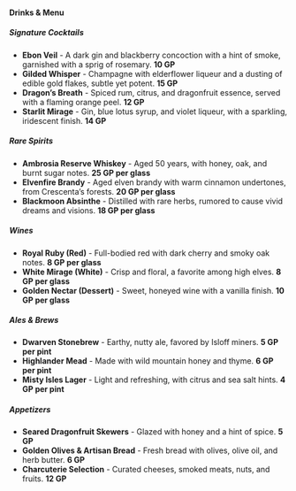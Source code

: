 
#### **Drinks & Menu**

##### **Signature Cocktails**

- **Ebon Veil** - A dark gin and blackberry concoction with a hint of smoke, garnished with a sprig of rosemary. **10 GP**
- **Gilded Whisper** - Champagne with elderflower liqueur and a dusting of edible gold flakes, subtle yet potent. **15 GP**
- **Dragon’s Breath** - Spiced rum, citrus, and dragonfruit essence, served with a flaming orange peel. **12 GP**
- **Starlit Mirage** - Gin, blue lotus syrup, and violet liqueur, with a sparkling, iridescent finish. **14 GP**

##### **Rare Spirits**

- **Ambrosia Reserve Whiskey** - Aged 50 years, with honey, oak, and burnt sugar notes. **25 GP per glass**
- **Elvenfire Brandy** - Aged elven brandy with warm cinnamon undertones, from Crescenta’s forests. **20 GP per glass**
- **Blackmoon Absinthe** - Distilled with rare herbs, rumored to cause vivid dreams and visions. **18 GP per glass**


##### **Wines**

- **Royal Ruby (Red)** - Full-bodied red with dark cherry and smoky oak notes. **8 GP per glass**
- **White Mirage (White)** - Crisp and floral, a favorite among high elves. **8 GP per glass**
- **Golden Nectar (Dessert)** - Sweet, honeyed wine with a vanilla finish. **10 GP per glass**

##### **Ales & Brews**

- **Dwarven Stonebrew** - Earthy, nutty ale, favored by Isloff miners. **5 GP per pint**
- **Highlander Mead** - Made with wild mountain honey and thyme. **6 GP per pint**
- **Misty Isles Lager** - Light and refreshing, with citrus and sea salt hints. **4 GP per pint**

##### **Appetizers**

- **Seared Dragonfruit Skewers** - Glazed with honey and a hint of spice. **5 GP**
- **Golden Olives & Artisan Bread** - Fresh bread with olives, olive oil, and herb butter. **6 GP**
- **Charcuterie Selection** - Curated cheeses, smoked meats, nuts, and fruits. **12 GP**
